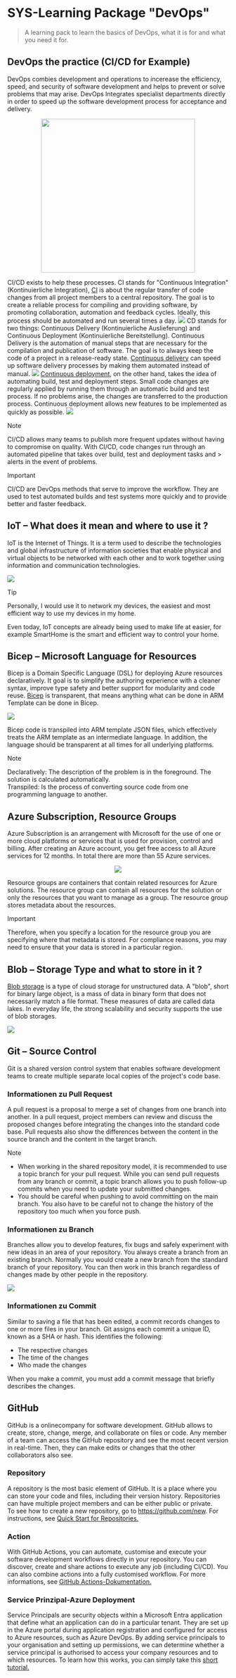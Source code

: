 # SYS-Learning Package "DevOps"
> A learning pack to learn the basics of DevOps, what it is for and what you need it for.

## DevOps the practice (CI/CD for Example)
DevOps combies development and operations to incerease the efficiency, speed, and security of software development and helps to prevent or solve problems that may arise. DevOps Integrates specialist departments directly in order to speed up the software development process for acceptance and delivery.
<p align="center">
<img src="https://images.ctfassets.net/xz1dnu24egyd/2S16xLgZGnBkxXgFVQOrxv/24e5808aba2b4c7024c15daa6b6ef5f7/loop-white.svg" width="350" height="350">
</p>

CI/CD exists to help these processes. CI stands for "Continuous Integration" (Kontinuierliche Integration), [CI](https://www.jetbrains.com/de-de/teamcity/ci-cd-guide/continuous-integration/) is about the regular transfer of code changes from all project members to a central repository. The goal is to create a reliable process for compiling and providing software, by promoting collaboration, automation and feedback cycles. Ideally, this process should be automated and run several times a day.
<img src="https://www.jetbrains.com/teamcity/ci-cd-guide/continuous-integration/img/Continuous_integration_desktop.png" >
CD stands for two things: Continuous Delivery (Kontinuierliche Auslieferung) and Continuous Deployment (Kontinuierliche Bereitstellung). Continuous Delivery is the automation of manual steps that are necessary for the compilation and publication of software. The goal is to always keep the code of a project in a release-ready state. [Continuous delivery](https://www.jetbrains.com/de-de/teamcity/ci-cd-guide/continuous-delivery/) can speed up software delivery processes by making them automated instead of manual.
<img src="https://www.jetbrains.com/teamcity/ci-cd-guide/continuous-delivery/img/Continuous_delivery_desktop.png" >
[Continuous deployment](https://www.jetbrains.com/de-de/teamcity/ci-cd-guide/continuous-deployment/), on the other hand, takes the idea of automating build, test and deployment steps. Small code changes are regularly applied by running them through an automatic build and test process. If no problems arise, the changes are transferred to the production process. Continuous deployment allows new features to be implemented as quickly as possible.
<img src="https://www.jetbrains.com/teamcity/ci-cd-guide/continuous-deployment/img/Continuous_deployment_desktop.png" >

> [!NOTE]
> CI/CD allows many teams to publish more frequent updates without having to compromise on quality. With CI/CD, code changes run through an automated pipeline that takes over build, test and deployment tasks and > alerts in the event of problems.

> [!IMPORTANT]
> CI/CD are DevOps methods that serve to improve the workflow. They are used to test automated builds and test systems more quickly and to provide better and faster feedback.

## IoT – What does it mean and where to use it ?
IoT is the Internet of Things. It is a term used to describe the technologies and global infrastructure of information societies that enable physical and virtual objects to be networked with each other and to work together using information and communication technologies.

<img src="https://blog.item24.com/item-wp-content/uploads/2022/09/internet-of-things-iot-einfach-erklaert-item-blog-artikelbild-neu.jpg" >

> [!TIP]
> Personally, I would use it to network my devices, the easiest and most efficient way to use my devices in my home.

Even today, IoT concepts are already being used to make life at easier, for example SmartHome is the smart and efficient way to control your home.

## Bicep – Microsoft Language for Resources
Bicep is a Domain Specific Language (DSL) for deploying Azure resources declaratively. It goal is to simplify the authoring experience with a cleaner syntax, improve type safety and better support for modularity and code reuse. [Bicep](https://github.com/Azure/bicep) is transparent, that means anything what can be done in ARM Template can be done in Bicep.

<img src="https://miro.medium.com/v2/resize:fit:1400/1*KLJZ51orXe6zf7NTUhg5gA.png" >

Bicep code is transpiled into ARM template JSON files, which effectively treats the ARM template as an intermediate language. In addition, the language should be transparent at all times for all underlying platforms.

> [!NOTE]
> Declaratively: The description of the problem is in the foreground. The solution is calculated automatically. <br>
> Transpiled: Is the process of converting source code from one programming language to another.

## Azure Subscription, Resource Groups
Azure Subscription is an arrangement with Microsoft for the use of one or more cloud platforms or services that is used for provision, control and billing. After creating an Azure account, you get free access to all Azure services for 12 months. In total there are more than 55 Azure services.

<p align="center">
<img src="https://learn.microsoft.com/en-us/azure/cloud-adoption-framework/ready/azure-setup-guide/media/organize-resources/scope-levels.png" >
</p>

Resource groups are containers that contain related resources for Azure solutions. The resource group can contain all resources for the solution or only the resources that you want to manage as a group. The resource group stores metadata about the resources.

> [!IMPORTANT]
> Therefore, when you specify a location for the resource group you are specifying where that metadata is stored. For compliance reasons, you may need to ensure that your data is stored in a particular region.

## Blob – Storage Type and what to store in it ?
[Blob storage](https://azure.microsoft.com/de-de/products/storage/blobs/?ef_id=_k_EAIaIQobChMIkJ6UyuDchAMVA5doCR1GlAxJEAAYASAAEgLoVvD_BwE_k_&OCID=AIDcmmzzaokddl_SEM__k_EAIaIQobChMIkJ6UyuDchAMVA5doCR1GlAxJEAAYASAAEgLoVvD_BwE_k_&gad_source=1&gclid=EAIaIQobChMIkJ6UyuDchAMVA5doCR1GlAxJEAAYASAAEgLoVvD_BwE) is a type of cloud storage for unstructured data. A "blob", short for binary large object, is a mass of data in binary form that does not necessarily match a file format. These measures of data are called data lakes. In everyday life, the strong scalability and security supports the use of blob storages.

<img src="https://microsoftlearning.github.io/AZ-204-DevelopingSolutionsforMicrosoftAzure/Instructions/Labs/media/Lab03-Diagram.png" >

## Git – Source Control
Git is a shared version control system that enables software development teams to create multiple separate local copies of the project's code base.
### Informationen zu Pull Request
A pull request is a proposal to merge a set of changes from one branch into another. In a pull request, project members can review and discuss the proposed changes before integrating the changes into the standard code base. Pull requests also show the differences between the content in the source branch and the content in the target branch.
> [!NOTE]
> - When working in the shared repository model, it is recommended to use a topic branch for your pull request. While you can send pull requests from any branch or commit, a topic branch allows you to push follow-up commits when you need to update your submitted changes.
> - You should be careful when pushing to avoid committing on the main branch. You also have to be careful not to change the history of the repository too much when you force push.
### Informationen zu Branch
Branches allow you to develop features, fix bugs and safely experiment with new ideas in an area of your repository. You always create a branch from an existing branch. Normally you would create a new branch from the standard branch of your repository. You can then work in this branch regardless of changes made by other people in the repository.

<img src="https://docs.github.com/assets/cb-2058/mw-1440/images/help/branches/pr-retargeting-diagram1.webp">

### Informationen zu Commit
Similar to saving a file that has been edited, a commit records changes to one or more files in your branch. Git assigns each commit a unique ID, known as a SHA or hash. This identifies the following:

- The respective changes
- The time of the changes
- Who made the changes

When you make a commit, you must add a commit message that briefly describes the changes.

## GitHub
GitHub is a onlinecompany for software development. GitHub allows to create, store, change, merge, and collaborate on files or code. Any member of a team can access the GitHub repository and see the most recent version in real-time. Then, they can make edits or changes that the other collaborators also see.
### Repository
A repository is the most basic element of GitHub. It is a place where you can store your code and files, including their version history. Repositories can have multiple project members and can be either public or private. <br>To see how to create a new repository, go to https://github.com/new. For instructions, see [Quick Start for Repositories.](https://docs.github.com/de/repositories/creating-and-managing-repositories/quickstart-for-repositories)
### Action
With GitHub Actions, you can automate, customise and execute your software development workflows directly in your repository. You can discover, create and share actions to execute any job (including CI/CD). You can also combine actions into a fully customised workflow. For more informations, see [GitHub Actions-Dokumentation.](https://docs.github.com/de/actions)
### Service Prinzipal-Azure Deployment
Service Principals are security objects within a Microsoft Entra application that define what an application can do in a particular tenant. They are set up in the Azure portal during application registration and configured for access to Azure resources, such as Azure DevOps. By adding service principals to your organisation and setting up permissions, we can determine whether a service principal is authorised to access your company resources and to which resources. To learn how this works, you can simply take this [short tutorial.](https://learn.microsoft.com/en-us/training/modules/authenticate-azure-deployment-pipeline-service-principals/)
